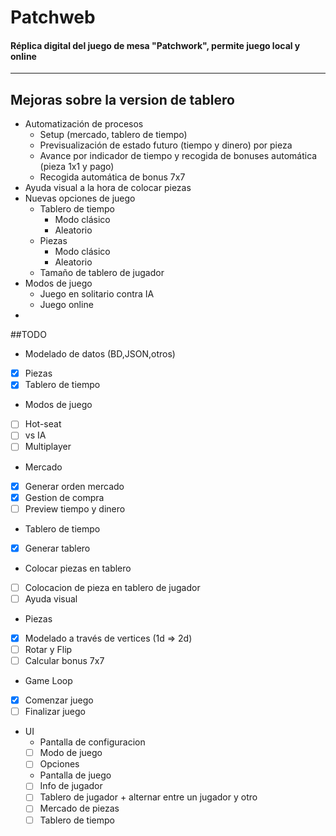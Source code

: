 <h1>Patchweb</h1>
<h4>Réplica digital del juego de mesa "Patchwork", permite juego local y online</h4>
<hr />

<h2>Mejoras sobre la version de tablero</h2>
<ul>
    <li>Automatización de procesos
        <ul>
            <li>Setup (mercado, tablero de tiempo)</li>
            <li>Previsualización de estado futuro (tiempo y dinero) por pieza</li>
            <li>Avance por indicador de tiempo y recogida de bonuses automática (pieza 1x1 y pago)</li>
            <li>Recogida automática de bonus 7x7</li>
        </ul>
    </li>
    <li>Ayuda visual a la hora de colocar piezas</li>
    <li>Nuevas opciones de juego
        <ul>
            <li>Tablero de tiempo
                <ul>
                    <li>Modo clásico</li>
                    <li>Aleatorio</li>
                </ul>
            </li>
            <li>Piezas
                <ul>
                    <li>Modo clásico</li>
                    <li>Aleatorio</li>
                </ul>
            </li>
            <li>Tamaño de tablero de jugador</li>
        </ul>
    </li>
    <li>Modos de juego
        <ul>
            <li>Juego en solitario contra IA</li>
            <li>Juego online</li>
        </ul>
    <li>
</ul>

##TODO
* Modelado de datos (BD,JSON,otros)
* [x] Piezas
* [x] Tablero de tiempo
* Modos de juego
* [ ] Hot-seat
* [ ] vs IA
* [ ] Multiplayer
* Mercado
* [x] Generar orden mercado
* [x] Gestion de compra
* [ ] Preview tiempo y dinero
* Tablero de tiempo
* [x] Generar tablero
* Colocar piezas en tablero
* [ ] Colocacion de pieza en tablero de jugador
* [ ] Ayuda visual
* Piezas
* [x] Modelado a través de vertices (1d => 2d)
* [ ] Rotar y Flip
* [ ] Calcular bonus 7x7
* Game Loop
* [x] Comenzar juego
* [ ] Finalizar juego
* UI
    * Pantalla de configuracion
    * [ ] Modo de juego
    * [ ] Opciones
    * Pantalla de juego
    * [ ] Info de jugador
    * [ ] Tablero de jugador + alternar entre un jugador y otro
    * [ ] Mercado de piezas
    * [ ] Tablero de tiempo
